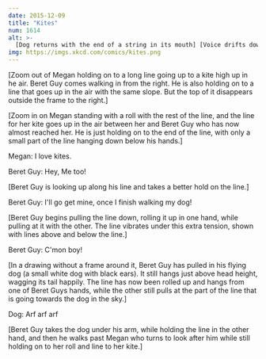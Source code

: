```yaml
---
date: 2015-12-09
title: "Kites"
num: 1614
alt: >-
  [Dog returns with the end of a string in its mouth] [Voice drifts down from the sky] Kites are fun!
img: https://imgs.xkcd.com/comics/kites.png
---
```

[Zoom out of Megan holding on to a long line going up to a kite high up in he air. Beret Guy comes walking in from the right. He is also holding on to a line that goes up in the air with the same slope. But the top of it disappears outside the frame to the right.]

[Zoom in on Megan standing with a roll with the rest of the line, and the line for her kite goes up in the air between her and Beret Guy who has now almost reached her. He is just holding on to the end of the line, with only a small part of the line hanging down below his hands.]

Megan: I love kites.

Beret Guy: Hey, Me too!

[Beret Guy is looking up along his line and takes a better hold on the line.]

Beret Guy: I'll go get mine, once I finish walking my dog!

[Beret Guy begins pulling the line down, rolling it up in one hand, while pulling at it with the other. The line vibrates under this extra tension, shown with lines above and below the line.]

Beret Guy: C'mon boy!

[In a drawing without a frame around it, Beret Guy has pulled in his flying dog (a small white dog with black ears). It still hangs just above head height, wagging its tail happily. The line has now been rolled up and hangs from one of Beret Guys hands, while the other still pulls at the part of the line that is going towards the dog in the sky.]

Dog: Arf arf arf

[Beret Guy takes the dog under his arm, while holding the line in the other hand, and then he walks past Megan who turns to look after him while still holding on to her roll and line to her kite.]